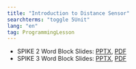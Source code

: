 ```yaml
---
title: "Introduction to Distance Sensor"
searchterms: "toggle 5Unit"
lang: "en"
tag: ProgrammingLesson
---
```

 <ul>
 <li class="ng-binding">SPIKE 2 Word Block Slides:
 <a href="ProgrammingLessons/DistanceSensor.pptx">PPTX</a>,
 <a href="ProgrammingLessons/DistanceSensor.pdf">PDF</a>
 </li>
 <li class="ng-binding">SPIKE 3 Word Block Slides:
 <a href="ProgrammingLessons/SP3DistanceSensor.pptx">PPTX</a>,
 <a href="ProgrammingLessons/SP3DistanceSensor.pdf">PDF</a>
 </li>

 </ul>
